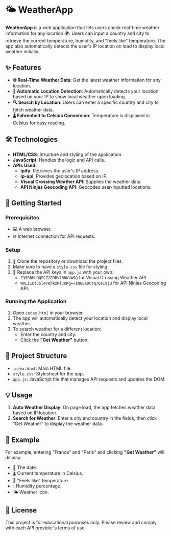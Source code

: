 # 🌤️ WeatherApp

**WeatherApp** is a web application that lets users check real-time weather information for any location 🌍. Users can input a country and city to retrieve the current temperature, humidity, and "feels like" temperature. The app also automatically detects the user's IP location on load to display local weather initially.

## ✨ Features

- **🌐 Real-Time Weather Data**: Get the latest weather information for any location.
- **📍 Automatic Location Detection**: Automatically detects your location based on your IP to show local weather upon loading.
- **🔍 Search by Location**: Users can enter a specific country and city to fetch weather data.
- **🌡️ Fahrenheit to Celsius Conversion**: Temperature is displayed in Celsius for easy reading.

## 🛠️ Technologies

- **HTML/CSS**: Structure and styling of the application.
- **JavaScript**: Handles the logic and API calls.
- **APIs Used**:
  - **ipify**: Retrieves the user's IP address.
  - **ip-api**: Provides geolocation based on IP.
  - **Visual Crossing Weather API**: Supplies the weather data.
  - **API Ninjas Geocoding API**: Geocodes user-inputted locations.

## 🚀 Getting Started

### Prerequisites

- 💻 A web browser.
- 🌐 Internet connection for API requests.

### Setup

1. 📂 Clone the repository or download the project files.
2. Make sure to have a `style.css` file for styling.
3. 🔑 Replace the API keys in `app.js` with your own:
   - `F35BBHUQQFCZ2EDBV78NKVA5Q` for Visual Crossing Weather API.
   - `WRLI16tJ5l4Y0hkzMlJKKg==iN6EaOCtq7QsI9jQ` for API Ninjas Geocoding API.

### Running the Application

1. Open `index.html` in your browser.
2. The app will automatically detect your location and display local weather.
3. To search weather for a different location:
   - Enter the country and city.
   - Click the **"Get Weather"** button.

## 📁 Project Structure

- `index.html`: Main HTML file.
- `style.css`: Stylesheet for the app.
- `app.js`: JavaScript file that manages API requests and updates the DOM.

## 💡 Usage

1. **Auto Weather Display**: On page load, the app fetches weather data based on IP location.
2. **Search for Weather**: Enter a city and country in the fields, then click “Get Weather” to display the weather data.

## 🌈 Example

For example, entering "France" and "Paris" and clicking **"Get Weather"** will display:
- 📅 The date.
- 🌡️ Current temperature in Celsius.
- 👕 "Feels like" temperature.
- 💧 Humidity percentage.
- 🌤️ Weather icon.

## 📜 License

This project is for educational purposes only. Please review and comply with each API provider's terms of use.
